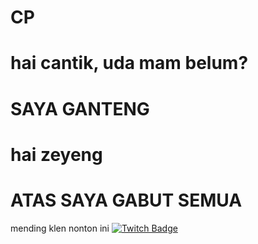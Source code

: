 # CP

# hai cantik, uda mam belum?

# SAYA GANTENG

# hai zeyeng

# ATAS SAYA GABUT SEMUA
mending klen nonton ini
[![Twitch Badge](https://img.shields.io/badge/-switkeet-9146FF?style=flat-square&logo=Twitch&logoColor=white&link=https://twitch.tv/switkeet)](https://twitch.tv/switkeet)
